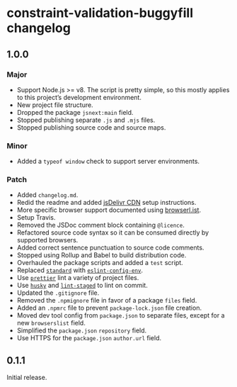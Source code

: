 # constraint-validation-buggyfill changelog

## 1.0.0

### Major

- Support Node.js >= v8. The script is pretty simple, so this mostly applies to this project’s development environment.
- New project file structure.
- Dropped the package `jsnext:main` field.
- Stopped publishing separate `.js` and `.mjs` files.
- Stopped publishing source code and source maps.

### Minor

- Added a `typeof window` check to support server environments.

### Patch

- Added `changelog.md`.
- Redid the readme and added [jsDelivr CDN](https://jsdelivr.com) setup instructions.
- More specific browser support documented using [browserl.ist](https://browserl.ist).
- Setup Travis.
- Removed the JSDoc comment block containing `@licence`.
- Refactored source code syntax so it can be consumed directly by supported browsers.
- Added correct sentence punctuation to source code comments.
- Stopped using Rollup and Babel to build distribution code.
- Overhauled the package scripts and added a `test` script.
- Replaced [`standard`](https://npm.im/standard) with [`eslint-config-env`](https://npm.im/eslint-config-env).
- Use [`prettier`](https://npm.im/prettier) lint a variety of project files.
- Use [`husky`](https://npm.im/husky) and [`lint-staged`](https://npm.im/lint-staged) to lint on commit.
- Updated the `.gitignore` file.
- Removed the `.npmignore` file in favor of a package `files` field.
- Added an `.npmrc` file to prevent `package-lock.json` file creation.
- Moved dev tool config from `package.json` to separate files, except for a new `browserslist` field.
- Simplified the `package.json` `repository` field.
- Use HTTPS for the `package.json` `author.url` field.

## 0.1.1

Initial release.
